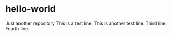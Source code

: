 # hello-world
Just another repository
This is a test line.
This is another test line.
Third line.
Fourth line.
